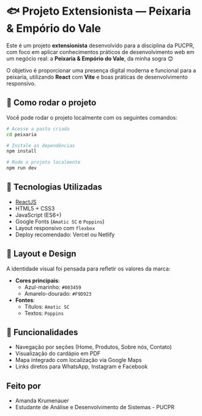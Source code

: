# 🐟 Projeto Extensionista — Peixaria & Empório do Vale

Este é um projeto **extensionista** desenvolvido para a disciplina da PUCPR, com foco em aplicar conhecimentos práticos de desenvolvimento web em um negócio real: a **Peixaria & Empório do Vale**, da minha sogra 😊

O objetivo é proporcionar uma presença digital moderna e funcional para a peixaria, utilizando **React** com **Vite** e boas práticas de desenvolvimento responsivo.

## 🚀 Como rodar o projeto

Você pode rodar o projeto localmente com os seguintes comandos:

```bash
# Acesse a pasta criada
cd peixaria

# Instale as dependências
npm install

# Rode o projeto localmente
npm run dev

```

## 🚀 Tecnologias Utilizadas

- [ReactJS](https://reactjs.org/)
- HTML5 + CSS3
- JavaScript (ES6+)
- Google Fonts (`Amatic SC` e `Poppins`)
- Layout responsivo com `flexbox`
- Deploy recomendado: Vercel ou Netlify

## 🎨 Layout e Design

A identidade visual foi pensada para refletir os valores da marca:

- **Cores principais**:
  - Azul-marinho: `#003459`
  - Amarelo-dourado: `#F9D923`
- **Fontes**:
  - Títulos: `Amatic SC`
  - Textos: `Poppins`

## 📸 Funcionalidades

- Navegação por seções (Home, Produtos, Sobre nós, Contato)
- Visualização do cardápio em PDF
- Mapa integrado com localização via Google Maps
- Links diretos para WhatsApp, Instagram e Facebook

## Feito por
- Amanda Krumenauer
- Estudante de Análise e Desenvolvimento de Sistemas - PUCPR